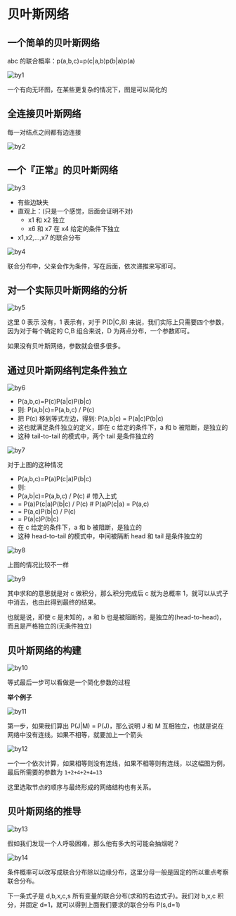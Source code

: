 # 贝叶斯网络

## 一个简单的贝叶斯网络

abc 的联合概率：p(a,b,c)=p(c|a,b)p(b|a)p(a)

![by1](./_resources/by1.jpg)

一个有向无环图，在某些更复杂的情况下，图是可以简化的

## 全连接贝叶斯网络

每一对结点之间都有边连接

![by2](./_resources/by2.jpg)

## 一个『正常』的贝叶斯网络

![by3](./_resources/by3.jpg)

+ 有些边缺失
+ 直观上：(只是一个感觉，后面会证明不对)
    + x1 和 x2 独立
    + x6 和 x7 在 x4 给定的条件下独立
+ x1,x2,...,x7 的联合分布

![by4](./_resources/by4.jpg)

联合分布中，父亲会作为条件，写在后面，依次递推来写即可。

## 对一个实际贝叶斯网络的分析

![by5](./_resources/by5.jpg)

这里 0 表示 没有，1 表示有，对于 P(D|C,B) 来说，我们实际上只需要四个参数，因为对于每个确定的 C,B 组合来说，D 为两点分布，一个参数即可。

如果没有贝叶斯网络，参数就会很多很多。

## 通过贝叶斯网络判定条件独立

![by6](./_resources/by6.jpg)

+ P(a,b,c)=P(c)P(a|c)P(b|c)
+ 则: P(a,b|c)=P(a,b,c) / P(c)
+ 把 P(c) 移到等式左边，得到: P(a,b|c) = P(a|c)P(b|c)
+ 这也就满足条件独立的定义，即在 c 给定的条件下，a 和 b 被阻断，是独立的
+ 这种 tail-to-tail 的模式中，两个 tail 是条件独立的

![by7](./_resources/by7.jpg)

对于上图的这种情况

+ P(a,b,c)=P(a)P(c|a)P(b|c)
+ 则:
+ P(a,b|c)=P(a,b,c) / P(c)   # 带入上式
+ = P(a)P(c|a)P(b|c) / P(c)  # P(a)P(c|a) = P(a,c)
+ = P(a,c)P(b|c) / P(c)
+ = P(a|c)P(b|c)
+ 在 c 给定的条件下，a 和 b 被阻断，是独立的
+ 这种 head-to-tail 的模式中，中间被隔断 head 和 tail 是条件独立的

![by8](./_resources/by8.jpg)

上图的情况比较不一样

![by9](./_resources/by9.jpg)

其中求和的意思就是对 c 做积分，那么积分完成后 c 就为总概率 1，就可以从式子中消去，也由此得到最终的结果。

也就是说，即使 c 是未知的，a 和 b 也是被阻断的，是独立的(head-to-head)，而且是严格独立的(无条件独立)

## 贝叶斯网络的构建

![by10](./_resources/by10.jpg)

等式最后一步可以看做是一个简化参数的过程

**举个例子**

![by11](./_resources/by11.jpg)

第一步，如果我们算出 P(J|M) = P(J)，那么说明 J 和 M 互相独立，也就是说在网络中没有连线。如果不相等，就要加上一个箭头

![by12](./_resources/by12.jpg)

一个一个依次计算，如果相等则没有连线，如果不相等则有连线，以这幅图为例，最后所需要的参数为 `1+2+4+2+4=13`

这里选取节点的顺序与最终形成的网络结构也有关系。

## 贝叶斯网络的推导

![by13](./_resources/by13.jpg)

假如我们发现一个人呼吸困难，那么他有多大的可能会抽烟呢？

![by14](./_resources/by14.jpg)

条件概率可以改写成联合分布除以边缘分布，这里分母一般是固定的所以重点考察联合分布。

下一条式子是 d,b,x,c,s 所有变量的联合分布(求和的右边式子)。我们对 b,x,c 积分，并固定 d=1，就可以得到上面我们要求的联合分布 P(s,d=1)


